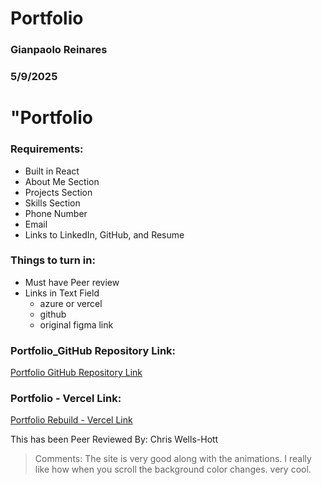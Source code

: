 # Portfolio

### Gianpaolo Reinares
### 5/9/2025
# "Portfolio

### Requirements:
- Built in React
- About Me Section
- Projects Section
- Skills Section
- Phone Number
- Email
- Links to LinkedIn, GitHub, and Resume


### Things to turn in:
- Must have Peer review
- Links in Text Field
    * azure or vercel
    * github
    * original figma link


### Portfolio_GitHub Repository Link:
[Portfolio GitHub Repository Link](https://github.com/MandoxaElemental/my-app)

### Portfolio - Vercel Link:
[Portfolio Rebuild - Vercel Link](https://gpreinares-portfolio.vercel.app/)


This has been Peer Reviewed By: Chris Wells-Hott
> Comments: The site is very good along with the animations. I really like how when you scroll the background color changes. very cool.
